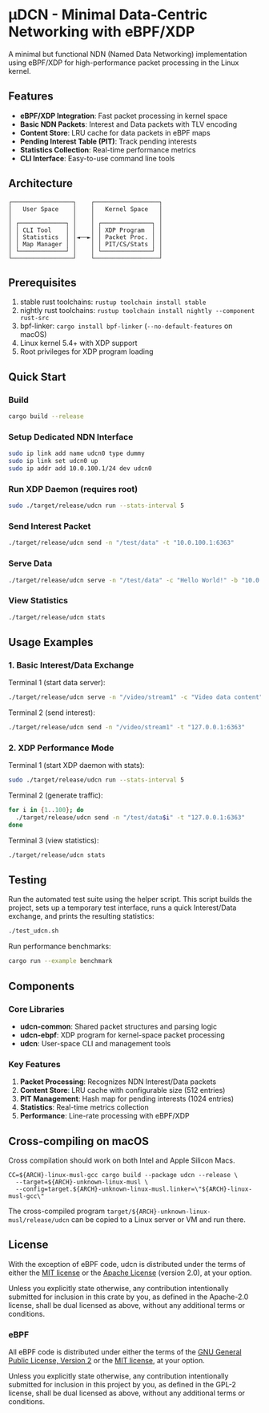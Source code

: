 # µDCN - Minimal Data-Centric Networking with eBPF/XDP

A minimal but functional NDN (Named Data Networking) implementation using eBPF/XDP for high-performance packet processing in the Linux kernel.

## Features

- **eBPF/XDP Integration**: Fast packet processing in kernel space
- **Basic NDN Packets**: Interest and Data packets with TLV encoding
- **Content Store**: LRU cache for data packets in eBPF maps
- **Pending Interest Table (PIT)**: Track pending interests
- **Statistics Collection**: Real-time performance metrics
- **CLI Interface**: Easy-to-use command line tools

## Architecture

```
┌─────────────────┐    ┌──────────────────┐
│   User Space    │    │   Kernel Space   │
│                 │    │                  │
│ ┌─────────────┐ │    │ ┌──────────────┐ │
│ │ CLI Tool    │ │    │ │ XDP Program  │ │
│ │ Statistics  │ │◄──►│ │ Packet Proc. │ │
│ │ Map Manager │ │    │ │ PIT/CS/Stats │ │
│ └─────────────┘ │    │ └──────────────┘ │
└─────────────────┘    └──────────────────┘
```

## Prerequisites

1. stable rust toolchains: `rustup toolchain install stable`
1. nightly rust toolchains: `rustup toolchain install nightly --component rust-src`
1. bpf-linker: `cargo install bpf-linker` (`--no-default-features` on macOS)
1. Linux kernel 5.4+ with XDP support
1. Root privileges for XDP program loading

## Quick Start

### Build

```bash
cargo build --release
```

### Setup Dedicated NDN Interface

```bash
sudo ip link add name udcn0 type dummy
sudo ip link set udcn0 up
sudo ip addr add 10.0.100.1/24 dev udcn0
```

### Run XDP Daemon (requires root)

```bash
sudo ./target/release/udcn run --stats-interval 5
```

### Send Interest Packet

```bash
./target/release/udcn send -n "/test/data" -t "10.0.100.1:6363"
```

### Serve Data

```bash
./target/release/udcn serve -n "/test/data" -c "Hello World!" -b "10.0.100.1:6363"
```

### View Statistics

```bash
./target/release/udcn stats
```

## Usage Examples

### 1. Basic Interest/Data Exchange

Terminal 1 (start data server):
```bash
./target/release/udcn serve -n "/video/stream1" -c "Video data content" -b "127.0.0.1:6363"
```

Terminal 2 (send interest):
```bash
./target/release/udcn send -n "/video/stream1" -t "127.0.0.1:6363"
```

### 2. XDP Performance Mode

Terminal 1 (start XDP daemon with stats):
```bash
sudo ./target/release/udcn run --stats-interval 5
```

Terminal 2 (generate traffic):
```bash
for i in {1..100}; do
  ./target/release/udcn send -n "/test/data$i" -t "127.0.0.1:6363"
done
```

Terminal 3 (view statistics):
```bash
./target/release/udcn stats
```

## Testing

Run the automated test suite using the helper script. This script builds the
project, sets up a temporary test interface, runs a quick Interest/Data
exchange, and prints the resulting statistics:

```bash
./test_udcn.sh
```

Run performance benchmarks:

```bash
cargo run --example benchmark
```

## Components

### Core Libraries

- **udcn-common**: Shared packet structures and parsing logic
- **udcn-ebpf**: XDP program for kernel-space packet processing  
- **udcn**: User-space CLI and management tools

### Key Features

1. **Packet Processing**: Recognizes NDN Interest/Data packets
2. **Content Store**: LRU cache with configurable size (512 entries)
3. **PIT Management**: Hash map for pending interests (1024 entries)
4. **Statistics**: Real-time metrics collection
5. **Performance**: Line-rate processing with eBPF/XDP

## Cross-compiling on macOS

Cross compilation should work on both Intel and Apple Silicon Macs.

```shell
CC=${ARCH}-linux-musl-gcc cargo build --package udcn --release \
  --target=${ARCH}-unknown-linux-musl \
  --config=target.${ARCH}-unknown-linux-musl.linker=\"${ARCH}-linux-musl-gcc\"
```
The cross-compiled program `target/${ARCH}-unknown-linux-musl/release/udcn` can be
copied to a Linux server or VM and run there.

## License

With the exception of eBPF code, udcn is distributed under the terms
of either the [MIT license] or the [Apache License] (version 2.0), at your
option.

Unless you explicitly state otherwise, any contribution intentionally submitted
for inclusion in this crate by you, as defined in the Apache-2.0 license, shall
be dual licensed as above, without any additional terms or conditions.

### eBPF

All eBPF code is distributed under either the terms of the
[GNU General Public License, Version 2] or the [MIT license], at your
option.

Unless you explicitly state otherwise, any contribution intentionally submitted
for inclusion in this project by you, as defined in the GPL-2 license, shall be
dual licensed as above, without any additional terms or conditions.

[Apache license]: LICENSE-APACHE
[MIT license]: LICENSE-MIT
[GNU General Public License, Version 2]: LICENSE-GPL2
